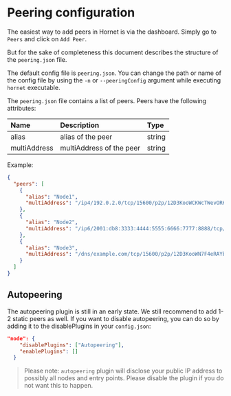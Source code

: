 # Peering configuration

The easiest way to add peers in Hornet is via the dashboard. Simply go to `Peers` and click on `Add Peer`.

But for the sake of completeness this document describes the structure of the `peering.json` file.

The default config file is `peering.json`. You can change the path or name of the config file by using the `-n` or `--peeringConfig` argument while executing `hornet` executable.

The `peering.json` file contains a list of peers. Peers have the following attributes:

| Name         | Description                                 | Type   |
| :----------- | :------------------------------------------ | :----- |
| alias        | alias of the peer                          | string |
| multiAddress | multiAddress of the peer                    | string |

Example:

```json
{
  "peers": [
    {
      "alias": "Node1",
      "multiAddress": "/ip4/192.0.2.0/tcp/15600/p2p/12D3KooWCKWcTWevORKa2KEBputEGASvEBuDfRDSbe8t1DWugUmL"
    },
    {
      "alias": "Node2",
      "multiAddress": "/ip6/2001:db8:3333:4444:5555:6666:7777:8888/tcp/16600/p2p/12D3KooWJDqHjhd8us8XdbKy1Adp5nV6XoI7XhjZbPWAfbAbkLbH"
    },
    {
      "alias": "Node3",
      "multiAddress": "/dns/example.com/tcp/15600/p2p/12D3KooWN7F4eRAYbavnasME8WGXwkrpzWWoZSXfNSEpudmWi9YP"
    }
  ]
}
```

## Autopeering

The autopeering plugin is still in an early state. We still recommend to add 1-2 static peers as well. If you want to disable autopeering, you can do so by adding it to the disablePlugins in your `config.json`:
```json
"node": {
    "disablePlugins": ["Autopeering"],
    "enablePlugins": []
  }
```

> Please note: `autopeering` plugin will disclose your public IP address to possibly all nodes and entry points. Please disable the plugin if you do not want this to happen.
